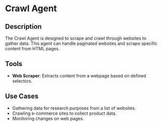 # Crawl Agent

## Description
The Crawl Agent is designed to scrape and crawl through websites to gather data. This agent can handle paginated websites and scrape specific content from HTML pages.

## Tools
- **Web Scraper**: Extracts content from a webpage based on defined selectors.

## Use Cases
- Gathering data for research purposes from a list of websites.
- Crawling e-commerce sites to collect product data.
- Monitoring changes on web pages.